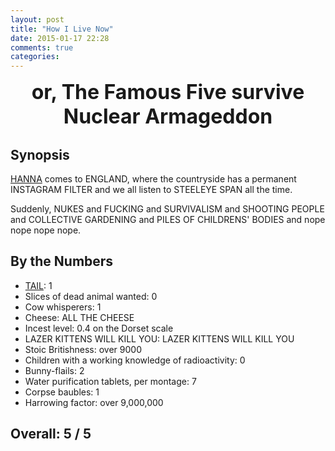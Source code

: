 ```yaml
---
layout: post
title: "How I Live Now"
date: 2015-01-17 22:28
comments: true
categories: 
---
```


<center><font size="6.5em"><strong>or, The Famous Five survive Nuclear Armageddon</strong></font></center>

## Synopsis

[HANNA](../hanna) comes to ENGLAND, where the countryside has a permanent INSTAGRAM FILTER and we all listen to STEELEYE SPAN all the time.

Suddenly, NUKES and FUCKING and SURVIVALISM and SHOOTING PEOPLE and COLLECTIVE GARDENING and PILES OF CHILDRENS' BODIES and nope nope nope nope.

## By the Numbers

* [TAIL](../the-vampires-assistant): 1
* Slices of dead animal wanted: 0
* Cow whisperers: 1
* Cheese: ALL THE CHEESE
* Incest level: 0.4 on the Dorset scale
* LAZER KITTENS WILL KILL YOU: LAZER KITTENS WILL KILL YOU
* Stoic Britishness: over 9000
* Children with a working knowledge of radioactivity: 0
* Bunny-flails: 2
* Water purification tablets, per montage: 7
* Corpse baubles: 1
* Harrowing factor: over 9,000,000

## Overall: 5 / 5

